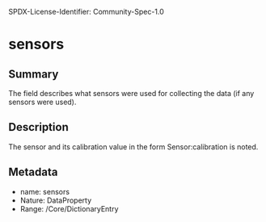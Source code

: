 SPDX-License-Identifier: Community-Spec-1.0

# sensors

## Summary

The field describes what sensors were used for collecting the data (if any sensors were used).

## Description

The sensor and its calibration value in the form Sensor:calibration is noted.

## Metadata

- name: sensors
- Nature: DataProperty
- Range: /Core/DictionaryEntry
